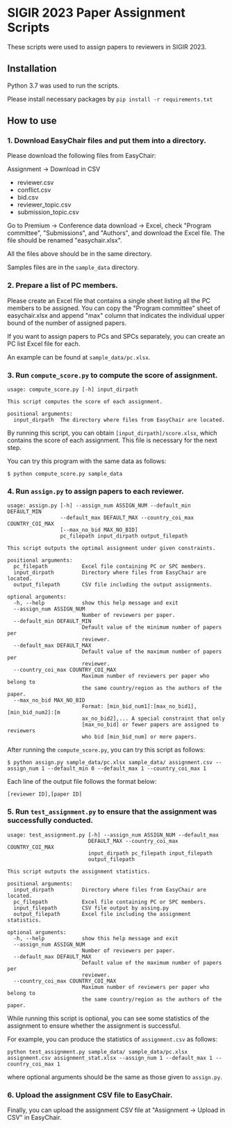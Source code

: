 # SIGIR 2023 Paper Assignment Scripts

These scripts were used to assign papers to reviewers in SIGIR 2023.

## Installation

Python 3.7 was used to run the scripts.

Please install necessary packages by `pip install -r requirements.txt`

## How to use

### 1. Download EasyChair files and put them into a directory.

Please download the following files from EasyChair:

Assignment -> Download in CSV
- reviewer.csv
- conflict.csv
- bid.csv   
- reviewer_topic.csv
- submission_topic.csv

Go to Premium -> Conference data download -> Excel,
check "Program committee", "Submissions", and "Authors", and download the Excel file.
The file should be renamed "easychair.xlsx".

All the files above should be in the same directory.

Samples files are in the `sample_data` directory.

### 2. Prepare a list of PC members.

Please create an Excel file that contains a single sheet listing all the PC members to be assigned.
You can copy the "Program committee" sheet of easychair.xlsx
and append "max" column that indicates the individual upper bound of the number of assigned papers.

If you want to assign papers to PCs and SPCs separately,
you can create an PC list Excel file for each.

An example can be found at `sample_data/pc.xlsx`.


### 3. Run `compute_score.py` to compute the score of assignment.

```
usage: compute_score.py [-h] input_dirpath

This script computes the score of each assignment.

positional arguments:
  input_dirpath  The directory where files from EasyChair are located.
```

By running this script, you can obtain `[input_dirpath]/score.xlsx`,
which contains the score of each assignment.
This file is necessary for the next step.

You can try this program with the same data as follows:

```$ python compute_score.py sample_data```


### 4. Run `assign.py` to assign papers to each reviewer.


```
usage: assign.py [-h] --assign_num ASSIGN_NUM --default_min DEFAULT_MIN
                 --default_max DEFAULT_MAX --country_coi_max COUNTRY_COI_MAX
                 [--max_no_bid MAX_NO_BID]
                 pc_filepath input_dirpath output_filepath

This script outputs the optimal assignment under given constraints.

positional arguments:
  pc_filepath           Excel file containing PC or SPC members.
  input_dirpath         Directory where files from EasyChair are located.
  output_filepath       CSV file including the output assignments.

optional arguments:
  -h, --help            show this help message and exit
  --assign_num ASSIGN_NUM
                        Number of reviewers per paper.
  --default_min DEFAULT_MIN
                        Default value of the minimum number of papers per
                        reviewer.
  --default_max DEFAULT_MAX
                        Default value of the maximum number of papers per
                        reviewer.
  --country_coi_max COUNTRY_COI_MAX
                        Maximum number of reviewers per paper who belong to
                        the same country/region as the authors of the paper.
  --max_no_bid MAX_NO_BID
                        Format: [min_bid_num1]:[max_no_bid1],[min_bid_num2]:[m
                        ax_no_bid2],... A special constraint that only
                        [max_no_bid] or fewer papers are assigned to reviewers
                        who bid [min_bid_num] or more papers.
```


After running the `compute_score.py`, you can try this script as follows:

```$ python assign.py sample_data/pc.xlsx sample_data/ assignment.csv --assign_num 1 --default_min 0 --default_max 1 --country_coi_max 1```


Each line of the output file follows the format below:
```
[reviewer ID],[paper ID]
``` 


### 5. Run `test_assignment.py` to ensure that the assignment was successfully conducted.

```
usage: test_assignment.py [-h] --assign_num ASSIGN_NUM --default_max
                          DEFAULT_MAX --country_coi_max COUNTRY_COI_MAX
                          input_dirpath pc_filepath input_filepath
                          output_filepath

This script outputs the assignment statistics.

positional arguments:
  input_dirpath         Directory where files from EasyChair are located.
  pc_filepath           Excel file containing PC or SPC members.
  input_filepath        CSV file output by assing.py
  output_filepath       Excel file including the assignment statistics.

optional arguments:
  -h, --help            show this help message and exit
  --assign_num ASSIGN_NUM
                        Number of reviewers per paper.
  --default_max DEFAULT_MAX
                        Default value of the maximum number of papers per
                        reviewer.
  --country_coi_max COUNTRY_COI_MAX
                        Maximum number of reviewers per paper who belong to
                        the same country/region as the authors of the paper.
```

While running this script is optional, you can see some statistics of the assignment to ensure whether the assignment is successful.

For example, you can produce the statistics of `assignment.csv` as follows:
```
python test_assignment.py sample_data/ sample_data/pc.xlsx assignment.csv assignment_stat.xlsx --assign_num 1 --default_max 1 --country_coi_max 1
```
where optional arguments should be the same as those given to `assign.py`.


### 6. Upload the assignment CSV file to EasyChair.

Finally, you can upload the assignment CSV file at "Assignment -> Upload in CSV" in EasyChair.
